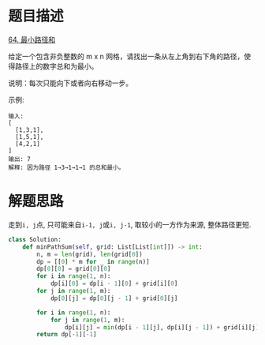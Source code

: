 # 题目描述

[64. 最小路径和](https://leetcode-cn.com/problems/minimum-path-sum/)

给定一个包含非负整数的 m x n 网格，请找出一条从左上角到右下角的路径，使得路径上的数字总和为最小。

说明：每次只能向下或者向右移动一步。

示例:
```
输入:
[
  [1,3,1],
  [1,5,1],
  [4,2,1]
]
输出: 7
解释: 因为路径 1→3→1→1→1 的总和最小。
```

# 解题思路

走到`i, j`点, 只可能来自`i-1, j`或`i, j-1`, 取较小的一方作为来源, 整体路径更短.

```python
class Solution:
    def minPathSum(self, grid: List[List[int]]) -> int:
        n, m = len(grid), len(grid[0])
        dp = [[0] * m for _ in range(n)]
        dp[0][0] = grid[0][0]
        for i in range(1, n):
            dp[i][0] = dp[i - 1][0] + grid[i][0]
        for j in range(1, m):
            dp[0][j] = dp[0][j - 1] + grid[0][j]

        for i in range(1, n):
            for j in range(1, m):
                dp[i][j] = min(dp[i - 1][j], dp[i][j - 1]) + grid[i][j]
        return dp[-1][-1]
```
